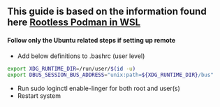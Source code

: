 ## This guide is based on the information found here [Rootless Podman in WSL](https://vivekdhami.com/posts/share-wsl-rootless-podman-instance-with-windows/)

#### Follow only the Ubuntu related steps if setting up remote

- Add below definitions to .bashrc (user level)
```bash
export XDG_RUNTIME_DIR=/run/user/$(id -u)
export DBUS_SESSION_BUS_ADDRESS="unix:path=${XDG_RUNTIME_DIR}/bus"
```
- Run sudo loginctl enable-linger <username> for both root and user(s)
- Restart system